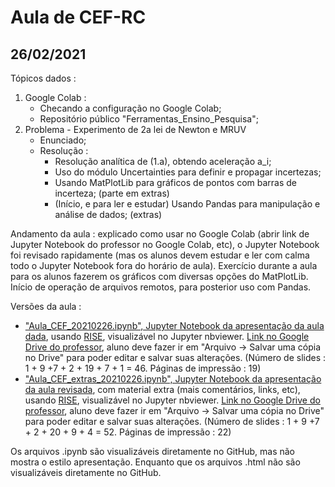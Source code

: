 # Aula de CEF-RC

## 26/02/2021

Tópicos dados :
1. Google Colab :
    * Checando a configuração no Google Colab;
    * Repositório público "Ferramentas_Ensino_Pesquisa";
2. Problema - Experimento de 2a lei de Newton e MRUV
	* Enunciado;
	* Resolução :
		* Resolução analítica de (1.a), obtendo aceleração a_i;
		* Uso do módulo Uncertainties para definir e propagar incertezas;
		* Usando MatPlotLib para gráficos de pontos com barras de incerteza; (parte em extras)
		* (Início, e para ler e estudar) Usando Pandas para manipulação e análise de dados; (extras)

Andamento da aula :  explicado como usar no Google Colab (abrir link de  Jupyter Notebook do professor no Google Colab, etc), o Jupyter Notebook foi revisado rapidamente (mas os alunos devem estudar e ler com calma todo o Jupyter Notebook fora do horário de aula). Exercício durante a aula para os alunos fazerem os gráficos com diversas opções do MatPlotLib. Início de operação de arquivos remotos, para posterior uso com Pandas.

Versões da aula :

- ["Aula_CEF_20210226.ipynb", Jupyter Notebook da apresentação da aula dada](https://nbviewer.jupyter.org/format/slides/github/rcolistete/Computacao_no_Ensino_de_Fisica_UFES_Alegre/blob/main/Aulas/Aula_20210226/Aula_CEF_20210226.ipynb?flush_cache=true), usando [RISE](https://rise.readthedocs.io/), visualizável no Jupyter nbviewer. [Link no Google Drive do professor](https://drive.google.com/file/d/1qLlUatiE_D-VfNuUQEJrlPG1ef_J9FrH/view?usp=sharing), aluno deve fazer ir em "Arquivo -> Salvar uma cópia no Drive" para poder editar e salvar suas alterações. (Número de slides : 1 + 9 +7 + 2 + 19 + 7 + 1 =  46. Páginas de impressão : 19)
- ["Aula_CEF_extras_20210226.ipynb", Jupyter Notebook da apresentação da aula revisada](https://nbviewer.jupyter.org/format/slides/github/rcolistete/Computacao_no_Ensino_de_Fisica_UFES_Alegre/blob/main/Aulas/Aula_20210226/Aula_CEF_extras_20210226.ipynb?flush_cache=true), com material extra (mais comentários, links, etc), usando [RISE](https://rise.readthedocs.io/), visualizável no Jupyter nbviewer.  [Link no Google Drive do professor](https://drive.google.com/file/d/1s6bfToe2XNlzoYMAHGGVrEmyTca6qp1m/view?usp=sharing), aluno deve fazer ir em "Arquivo -> Salvar uma cópia no Drive" para poder editar e salvar suas alterações. (Número de slides : 1 + 9 +7 + 2 + 20 + 9 + 4 =  52. Páginas de impressão : 22)

Os arquivos .ipynb são visualizáveis diretamente no GitHub, mas não mostra o estilo apresentação. Enquanto que os arquivos .html não são visualizáveis diretamente no GitHub.

